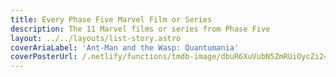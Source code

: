 ```yaml
---
title: Every Phase Five Marvel Film or Series
description: The 11 Marvel films or series from Phase Five
layout: ../../layouts/list-story.astro
coverAriaLabel: 'Ant-Man and the Wasp: Quantumania'
coverPosterUrl: /.netlify/functions/tmdb-image/dbuR6XuVubN5ZmRUiOycZi2457l.webp?transparent=0
---
```


